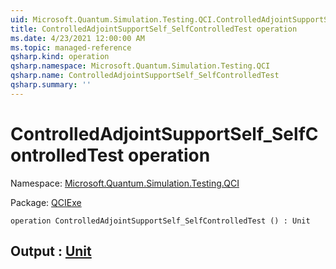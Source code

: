 ```yaml
---
uid: Microsoft.Quantum.Simulation.Testing.QCI.ControlledAdjointSupportSelf_SelfControlledTest
title: ControlledAdjointSupportSelf_SelfControlledTest operation
ms.date: 4/23/2021 12:00:00 AM
ms.topic: managed-reference
qsharp.kind: operation
qsharp.namespace: Microsoft.Quantum.Simulation.Testing.QCI
qsharp.name: ControlledAdjointSupportSelf_SelfControlledTest
qsharp.summary: ''
---
```


# ControlledAdjointSupportSelf_SelfControlledTest operation

Namespace: [Microsoft.Quantum.Simulation.Testing.QCI](xref:Microsoft.Quantum.Simulation.Testing.QCI)

Package: [QCIExe](https://nuget.org/packages/QCIExe)




```qsharp
operation ControlledAdjointSupportSelf_SelfControlledTest () : Unit
```


## Output : [Unit](xref:microsoft.quantum.qsharp.valueliterals#unit-literal)

